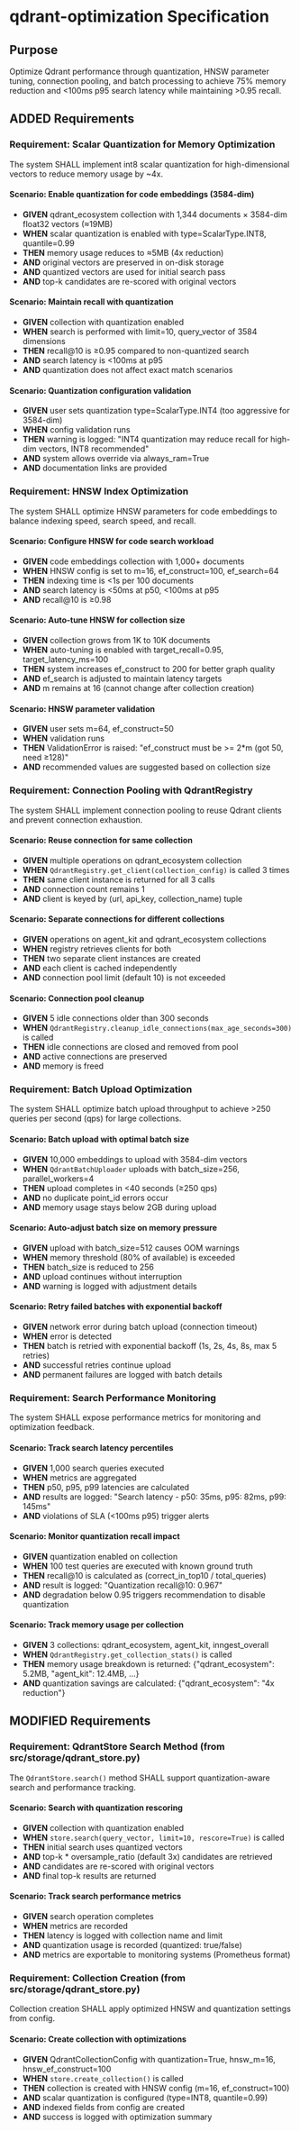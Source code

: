 # qdrant-optimization Specification

## Purpose
Optimize Qdrant performance through quantization, HNSW parameter tuning, connection pooling, and batch processing to achieve 75% memory reduction and <100ms p95 search latency while maintaining >0.95 recall.

## ADDED Requirements

### Requirement: Scalar Quantization for Memory Optimization

The system SHALL implement int8 scalar quantization for high-dimensional vectors to reduce memory usage by ~4x.

#### Scenario: Enable quantization for code embeddings (3584-dim)
- **GIVEN** qdrant_ecosystem collection with 1,344 documents × 3584-dim float32 vectors (≈19MB)
- **WHEN** scalar quantization is enabled with type=ScalarType.INT8, quantile=0.99
- **THEN** memory usage reduces to ≈5MB (4x reduction)
- **AND** original vectors are preserved in on-disk storage
- **AND** quantized vectors are used for initial search pass
- **AND** top-k candidates are re-scored with original vectors

#### Scenario: Maintain recall with quantization
- **GIVEN** collection with quantization enabled
- **WHEN** search is performed with limit=10, query_vector of 3584 dimensions
- **THEN** recall@10 is ≥0.95 compared to non-quantized search
- **AND** search latency is <100ms at p95
- **AND** quantization does not affect exact match scenarios

#### Scenario: Quantization configuration validation
- **GIVEN** user sets quantization type=ScalarType.INT4 (too aggressive for 3584-dim)
- **WHEN** config validation runs
- **THEN** warning is logged: "INT4 quantization may reduce recall for high-dim vectors, INT8 recommended"
- **AND** system allows override via always_ram=True
- **AND** documentation links are provided

### Requirement: HNSW Index Optimization

The system SHALL optimize HNSW parameters for code embeddings to balance indexing speed, search speed, and recall.

#### Scenario: Configure HNSW for code search workload
- **GIVEN** code embeddings collection with 1,000+ documents
- **WHEN** HNSW config is set to m=16, ef_construct=100, ef_search=64
- **THEN** indexing time is <1s per 100 documents
- **AND** search latency is <50ms at p50, <100ms at p95
- **AND** recall@10 is ≥0.98

#### Scenario: Auto-tune HNSW for collection size
- **GIVEN** collection grows from 1K to 10K documents
- **WHEN** auto-tuning is enabled with target_recall=0.95, target_latency_ms=100
- **THEN** system increases ef_construct to 200 for better graph quality
- **AND** ef_search is adjusted to maintain latency targets
- **AND** m remains at 16 (cannot change after collection creation)

#### Scenario: HNSW parameter validation
- **GIVEN** user sets m=64, ef_construct=50
- **WHEN** validation runs
- **THEN** ValidationError is raised: "ef_construct must be >= 2*m (got 50, need ≥128)"
- **AND** recommended values are suggested based on collection size

### Requirement: Connection Pooling with QdrantRegistry

The system SHALL implement connection pooling to reuse Qdrant clients and prevent connection exhaustion.

#### Scenario: Reuse connection for same collection
- **GIVEN** multiple operations on qdrant_ecosystem collection
- **WHEN** `QdrantRegistry.get_client(collection_config)` is called 3 times
- **THEN** same client instance is returned for all 3 calls
- **AND** connection count remains 1
- **AND** client is keyed by (url, api_key, collection_name) tuple

#### Scenario: Separate connections for different collections
- **GIVEN** operations on agent_kit and qdrant_ecosystem collections
- **WHEN** registry retrieves clients for both
- **THEN** two separate client instances are created
- **AND** each client is cached independently
- **AND** connection pool limit (default 10) is not exceeded

#### Scenario: Connection pool cleanup
- **GIVEN** 5 idle connections older than 300 seconds
- **WHEN** `QdrantRegistry.cleanup_idle_connections(max_age_seconds=300)` is called
- **THEN** idle connections are closed and removed from pool
- **AND** active connections are preserved
- **AND** memory is freed

### Requirement: Batch Upload Optimization

The system SHALL optimize batch upload throughput to achieve >250 queries per second (qps) for large collections.

#### Scenario: Batch upload with optimal batch size
- **GIVEN** 10,000 embeddings to upload with 3584-dim vectors
- **WHEN** `QdrantBatchUploader` uploads with batch_size=256, parallel_workers=4
- **THEN** upload completes in <40 seconds (≥250 qps)
- **AND** no duplicate point_id errors occur
- **AND** memory usage stays below 2GB during upload

#### Scenario: Auto-adjust batch size on memory pressure
- **GIVEN** upload with batch_size=512 causes OOM warnings
- **WHEN** memory threshold (80% of available) is exceeded
- **THEN** batch_size is reduced to 256
- **AND** upload continues without interruption
- **AND** warning is logged with adjustment details

#### Scenario: Retry failed batches with exponential backoff
- **GIVEN** network error during batch upload (connection timeout)
- **WHEN** error is detected
- **THEN** batch is retried with exponential backoff (1s, 2s, 4s, 8s, max 5 retries)
- **AND** successful retries continue upload
- **AND** permanent failures are logged with batch details

### Requirement: Search Performance Monitoring

The system SHALL expose performance metrics for monitoring and optimization feedback.

#### Scenario: Track search latency percentiles
- **GIVEN** 1,000 search queries executed
- **WHEN** metrics are aggregated
- **THEN** p50, p95, p99 latencies are calculated
- **AND** results are logged: "Search latency - p50: 35ms, p95: 82ms, p99: 145ms"
- **AND** violations of SLA (<100ms p95) trigger alerts

#### Scenario: Monitor quantization recall impact
- **GIVEN** quantization enabled on collection
- **WHEN** 100 test queries are executed with known ground truth
- **THEN** recall@10 is calculated as (correct_in_top10 / total_queries)
- **AND** result is logged: "Quantization recall@10: 0.967"
- **AND** degradation below 0.95 triggers recommendation to disable quantization

#### Scenario: Track memory usage per collection
- **GIVEN** 3 collections: qdrant_ecosystem, agent_kit, inngest_overall
- **WHEN** `QdrantRegistry.get_collection_stats()` is called
- **THEN** memory usage breakdown is returned: {"qdrant_ecosystem": 5.2MB, "agent_kit": 12.4MB, ...}
- **AND** quantization savings are calculated: {"qdrant_ecosystem": "4x reduction"}

## MODIFIED Requirements

### Requirement: QdrantStore Search Method (from src/storage/qdrant_store.py)

The `QdrantStore.search()` method SHALL support quantization-aware search and performance tracking.

#### Scenario: Search with quantization rescoring
- **GIVEN** collection with quantization enabled
- **WHEN** `store.search(query_vector, limit=10, rescore=True)` is called
- **THEN** initial search uses quantized vectors
- **AND** top-k * oversample_ratio (default 3x) candidates are retrieved
- **AND** candidates are re-scored with original vectors
- **AND** final top-k results are returned

#### Scenario: Track search performance metrics
- **GIVEN** search operation completes
- **WHEN** metrics are recorded
- **THEN** latency is logged with collection name and limit
- **AND** quantization usage is recorded (quantized: true/false)
- **AND** metrics are exportable to monitoring systems (Prometheus format)

### Requirement: Collection Creation (from src/storage/qdrant_store.py)

Collection creation SHALL apply optimized HNSW and quantization settings from config.

#### Scenario: Create collection with optimizations
- **GIVEN** QdrantCollectionConfig with quantization=True, hnsw_m=16, hnsw_ef_construct=100
- **WHEN** `store.create_collection()` is called
- **THEN** collection is created with HNSW config (m=16, ef_construct=100)
- **AND** scalar quantization is configured (type=INT8, quantile=0.99)
- **AND** indexed fields from config are created
- **AND** success is logged with optimization summary

